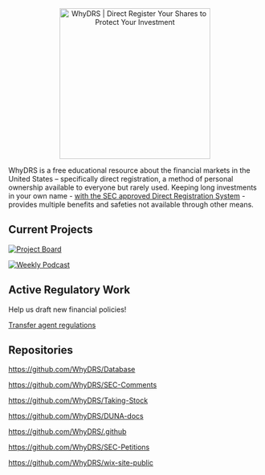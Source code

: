 <div align="center">
<a href="https://www.whydrs.org"><img alt="WhyDRS | Direct Register Your Shares to Protect Your Investment" src="https://dao.whydrs.org/imgs/brand/jpg/url-rounded.jpg" width="300" /></a>
<br/></div>

WhyDRS is a free educational resource about the financial markets in the United States – specifically direct registration, a method of personal ownership available to everyone but rarely used. Keeping long investments in your own name - [with the SEC approved Direct Registration System](https://www.sec.gov/resources-for-investors/investor-alerts-bulletins/investorpubsholdsechtm) - provides multiple benefits and safeties not available through other means.

## Current Projects

[![Project Board](https://img.shields.io/badge/Project-Boards-blue)](https://github.com/orgs/whydrs/projects)

[![Weekly Podcast](https://img.shields.io/badge/Weekly-Podcast-purple)](https://linktr.ee/takingstockpodcast)

## Active Regulatory Work

Help us draft new financial policies!

[Transfer agent regulations](https://github.com/WhyDRS/SEC-Comments/blob/main/TAR-S7-27-15.md)

## Repositories

https://github.com/WhyDRS/Database

https://github.com/WhyDRS/SEC-Comments

https://github.com/WhyDRS/Taking-Stock

https://github.com/WhyDRS/DUNA-docs

https://github.com/WhyDRS/.github

https://github.com/WhyDRS/SEC-Petitions

https://github.com/WhyDRS/wix-site-public
